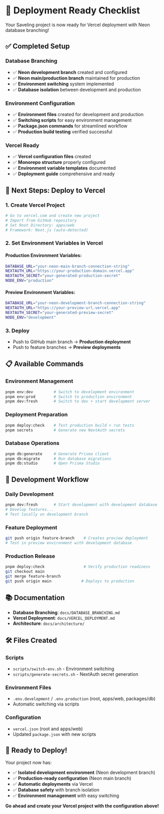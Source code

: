 # 🚀 Deployment Ready Checklist

Your Saveling project is now ready for Vercel deployment with Neon database branching!

## ✅ Completed Setup

### Database Branching
- ✅ **Neon development branch** created and configured
- ✅ **Neon main/production branch** maintained for production
- ✅ **Environment switching** system implemented
- ✅ **Database isolation** between development and production

### Environment Configuration
- ✅ **Environment files** created for development and production
- ✅ **Switching scripts** for easy environment management
- ✅ **Package.json commands** for streamlined workflow
- ✅ **Production build testing** verified successful

### Vercel Ready
- ✅ **Vercel configuration files** created
- ✅ **Monorepo structure** properly configured
- ✅ **Environment variable templates** documented
- ✅ **Deployment guide** comprehensive and ready

## 🎯 Next Steps: Deploy to Vercel

### 1. Create Vercel Project
```bash
# Go to vercel.com and create new project
# Import from GitHub repository
# Set Root Directory: apps/web
# Framework: Next.js (auto-detected)
```

### 2. Set Environment Variables in Vercel

#### Production Environment Variables:
```bash
DATABASE_URL="your-neon-main-branch-connection-string"
NEXTAUTH_URL="https://your-production-domain.vercel.app"
NEXTAUTH_SECRET="your-generated-production-secret"
NODE_ENV="production"
```

#### Preview Environment Variables:
```bash
DATABASE_URL="your-neon-development-branch-connection-string"
NEXTAUTH_URL="https://your-preview-url.vercel.app"
NEXTAUTH_SECRET="your-generated-preview-secret"
NODE_ENV="development"
```

### 3. Deploy
- Push to GitHub main branch → **Production deployment**
- Push to feature branches → **Preview deployments**

## 📋 Available Commands

### Environment Management
```bash
pnpm env:dev         # Switch to development environment
pnpm env:prod        # Switch to production environment  
pnpm dev:fresh       # Switch to dev + start development server
```

### Deployment Preparation
```bash
pnpm deploy:check    # Test production build + run tests
pnpm secrets         # Generate new NextAuth secrets
```

### Database Operations
```bash
pnpm db:generate     # Generate Prisma client
pnpm db:migrate      # Run database migrations
pnpm db:studio       # Open Prisma Studio
```

## 🔄 Development Workflow

### Daily Development
```bash
pnpm dev:fresh       # Start development with development database
# Develop features...
# Test locally on development branch
```

### Feature Deployment
```bash
git push origin feature-branch    # Creates preview deployment
# Test in preview environment with development database
```

### Production Release
```bash
pnpm deploy:check                 # Verify production readiness
git checkout main
git merge feature-branch
git push origin main             # Deploys to production
```

## 📚 Documentation

- **Database Branching**: `docs/DATABASE_BRANCHING.md`
- **Vercel Deployment**: `docs/VERCEL_DEPLOYMENT.md`
- **Architecture**: `docs/architecture/`

## 🛠️ Files Created

### Scripts
- `scripts/switch-env.sh` - Environment switching
- `scripts/generate-secrets.sh` - NextAuth secret generation

### Environment Files
- `.env.development` / `.env.production` (root, apps/web, packages/db)
- Automatic switching via scripts

### Configuration
- `vercel.json` (root and apps/web)
- Updated `package.json` with new scripts

## 🎉 Ready to Deploy!

Your project now has:
- ✅ **Isolated development environment** (Neon development branch)
- ✅ **Production-ready configuration** (Neon main branch)
- ✅ **Automatic deployments** via Vercel
- ✅ **Database safety** with branch isolation
- ✅ **Environment management** with easy switching

**Go ahead and create your Vercel project with the configuration above!**